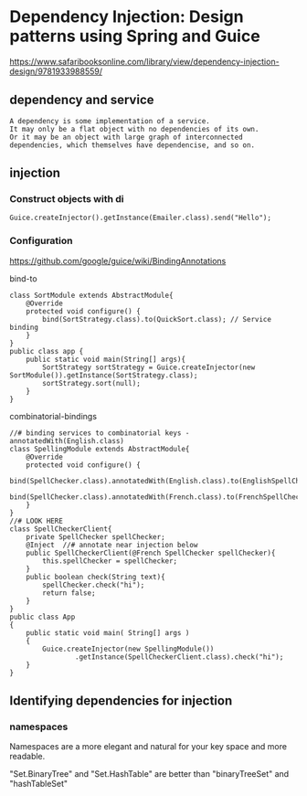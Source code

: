 # Dependency Injection: Design patterns using Spring and Guice

https://www.safaribooksonline.com/library/view/dependency-injection-design/9781933988559/

## dependency and service
```
A dependency is some implementation of a service.
It may only be a flat object with no dependencies of its own.
Or it may be an object with large graph of interconnected dependencies, which themselves have dependencise, and so on.
```

## injection

### Construct objects with di

```
Guice.createInjector().getInstance(Emailer.class).send("Hello");
```

### Configuration

https://github.com/google/guice/wiki/BindingAnnotations

bind-to

```
class SortModule extends AbstractModule{
    @Override
    protected void configure() {
        bind(SortStrategy.class).to(QuickSort.class); // Service binding
    }
}
public class app {
    public static void main(String[] args){
        SortStrategy sortStrategy = Guice.createInjector(new SortModule()).getInstance(SortStrategy.class);
        sortStrategy.sort(null);
    }
}
```

combinatorial-bindings

```
//# binding services to combinatorial keys - annotatedWith(English.class)
class SpellingModule extends AbstractModule{
    @Override
    protected void configure() {
        bind(SpellChecker.class).annotatedWith(English.class).to(EnglishSpellChecker.class);
        bind(SpellChecker.class).annotatedWith(French.class).to(FrenchSpellChecker.class);
    }
}
//# LOOK HERE
class SpellCheckerClient{
    private SpellChecker spellChecker;
    @Inject  //# annotate near injection below
    public SpellCheckerClient(@French SpellChecker spellChecker){
        this.spellChecker = spellChecker;
    }
    public boolean check(String text){
        spellChecker.check("hi");
        return false;
    }
}
public class App
{
    public static void main( String[] args )
    {
        Guice.createInjector(new SpellingModule())
                .getInstance(SpellCheckerClient.class).check("hi");
    }
}
```

## Identifying dependencies for injection

### namespaces

Namespaces are a more elegant and natural for your key space and more readable.

"Set.BinaryTree" and "Set.HashTable" are better than "binaryTreeSet" and "hashTableSet"
